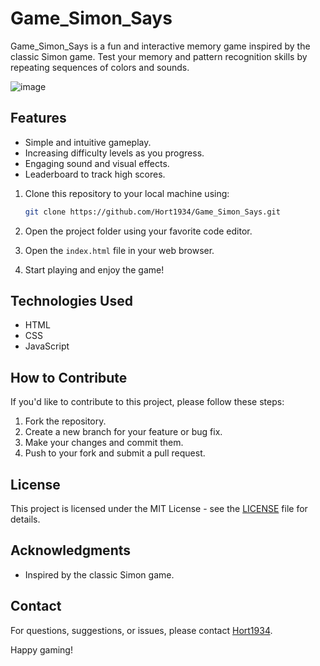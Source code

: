 # Game_Simon_Says

Game_Simon_Says is a fun and interactive memory game inspired by the classic Simon game. Test your memory and pattern recognition skills by repeating sequences of colors and sounds.

![image](https://user-images.githubusercontent.com/61141309/231156525-777cc4fd-6f2e-4809-a451-2f96d91ef019.png)

## Features

- Simple and intuitive gameplay.
- Increasing difficulty levels as you progress.
- Engaging sound and visual effects.
- Leaderboard to track high scores.

1. Clone this repository to your local machine using:

   ```bash
   git clone https://github.com/Hort1934/Game_Simon_Says.git
   ```

2. Open the project folder using your favorite code editor.

3. Open the `index.html` file in your web browser.

4. Start playing and enjoy the game!

## Technologies Used

- HTML
- CSS
- JavaScript

## How to Contribute

If you'd like to contribute to this project, please follow these steps:

1. Fork the repository.
2. Create a new branch for your feature or bug fix.
3. Make your changes and commit them.
4. Push to your fork and submit a pull request.

## License

This project is licensed under the MIT License - see the [LICENSE](LICENSE) file for details.

## Acknowledgments

- Inspired by the classic Simon game.

## Contact

For questions, suggestions, or issues, please contact [Hort1934](https://github.com/Hort1934).

Happy gaming!
```
